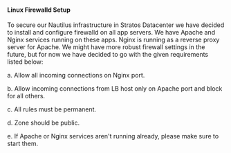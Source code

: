 #### Linux Firewalld Setup

To secure our Nautilus infrastructure in Stratos Datacenter we have decided to install and configure firewalld on all app servers. We have Apache and Nginx services running on these apps. Nginx is running as a reverse proxy server for Apache. We might have more robust firewall settings in the future, but for now we have decided to go with the given requirements listed below:


a. Allow all incoming connections on Nginx port.

b. Allow incoming connections from LB host only on Apache port and block for all others.

c. All rules must be permanent.

d. Zone should be public.

e. If Apache or Nginx services aren't running already, please make sure to start them.
